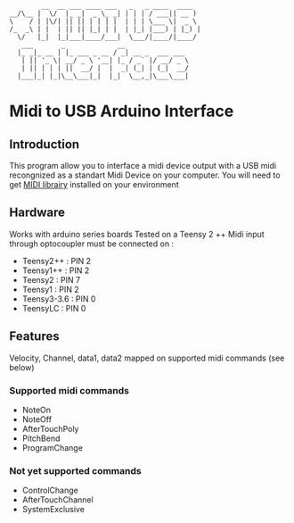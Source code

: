 
            __  __ ___ ____ ___   _   _ ____  ____
    __/\__ |  \/  |_ _|  _ \_ _| | | | / ___|| __ )
    \    / | |\/| || || | | | |  | | | \___ \|  _ \
    /_  _\ | |  | || || |_| | |  | |_| |___) | |_) |
      \/   |_|  |_|___|____/___|  \___/|____/|____/
       ___       _             __
      |_ _|_ __ | |_ ___ _ __ / _| __ _  ___ ___
       | || '_ \| __/ _ \ '__| |_ / _` |/ __/ _ \
       | || | | | ||  __/ |  |  _| (_| | (_|  __/
      |___|_| |_|\__\___|_|  |_|  \__,_|\___\___|


# Midi to USB Arduino Interface

## Introduction

This program allow you to interface a midi device output with a USB midi recongnized as a standart Midi Device on your computer. You will need to get [MIDI librairy](https://www.pjrc.com/teensy/td_libs_MIDI.html) installed on your environment 

## Hardware

Works with arduino series boards
Tested on a Teensy 2 ++
Midi input through optocoupler must be connected on :

- Teensy2++ :  PIN 2
- Teensy1++ :  PIN 2
- Teensy2 :    PIN 7
- Teensy1 :    PIN 2
- Teensy3-3.6 : PIN 0
- TeensyLC :    PIN 0

## Features

Velocity, Channel, data1, data2 mapped on supported midi commands (see below)

### Supported midi commands

- NoteOn
- NoteOff
- AfterTouchPoly
- PitchBend
- ProgramChange

### Not yet supported commands
- ControlChange
- AfterTouchChannel
- SystemExclusive
